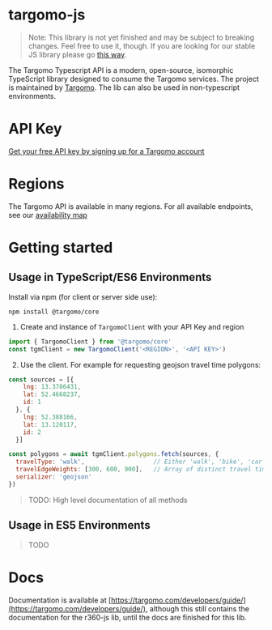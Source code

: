 # targomo-js

> Note: This library is not yet finished and may be subject to breaking changes. Feel free to use it, though. If you are looking for our stable JS library please go [this way](https://github.com/route360/r360-js). 

The Targomo Typescript API is a modern, open-source, isomorphic TypeScript library designed to consume the Targomo services. The project is maintained by [Targomo](https://www.targomo.com/). The lib can also be used in non-typescript environments.


# API Key

[Get your free API key by signing up for a Targomo account](https://account.targomo.com/signup?plan=free)

# Regions

The Targomo API is available in many regions. For all available endpoints, see our [availability map](http://targomo.com/developers/availability)

# Getting started

## Usage in TypeScript/ES6 Environments

Install via npm (for client or server side use):

```
npm install @targomo/core
```

1. Create and instance of `TargomoClient` with your API Key and region

``` js
import { TargomoClient } from '@targomo/core'
const tgmClient = new TargomoClient('<REGION>', '<API KEY>')
```

2. Use the client. For example for requesting geojson travel time polygons:

``` js
const sources = [{ 
    lng: 13.3786431, 
    lat: 52.4668237, 
    id: 1
  }, {
    lng: 52.388166,
    lat: 13.120117,
    id: 2
  }]

const polygons = await tgmClient.polygons.fetch(sources, {
  travelType: 'walk',                   // Either 'walk', 'bike', 'car' or 'transit'
  travelEdgeWeights: [300, 600, 900],   // Array of distinct travel times in seconds
  serializer: 'geojson'               
})
```

> TODO: High level documentation of all methods

## Usage in ES5 Environments

> TODO

# Docs

Documentation is available at [https://targomo.com/developers/guide/](https://targomo.com/developers/guide/), although this still contains the documentation for the r360-js lib, until the docs are finished for this lib.
